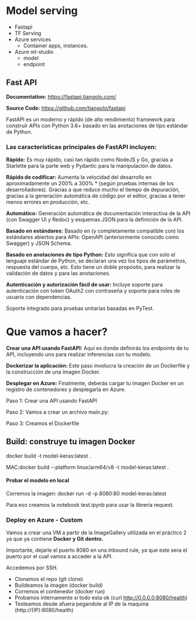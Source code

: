 # **Model serving**


- Fastapi 
- TF Serving
- Azure services 
  - Container apps, instances.
- Azure ml-studio 
  - model
  - endpoint


## Fast API 

**Documentation:** https://fastapi.tiangolo.com/

**Source Code:** https://github.com/tiangolo/fastapi

FastAPI es un moderno y rápido  (de alto rendimiento) framework para construir APIs con Python 3.6+ basado en las anotaciones de tipo estándar de Python.

### Las características principales de FastAPI incluyen:

**Rápido:** Es muy rápido, casi tan rápido como NodeJS y Go, gracias a Starlette para la parte web y Pydantic para la manipulación de datos.

**Rápido de codificar:** Aumenta la velocidad del desarrollo en aproximadamente un 200% a 300% * (según pruebas internas de los desarrolladores). Gracias a que reduce mucho el tiempo de depuración, gracias a la generación automática de código por el editor, gracias a tener menos errores en producción, etc.

**Automático:** Generación automática de documentación interactiva de la API (con Swagger UI y Redoc) y esquemas JSON para la definición de la API.

**Basado en estándares:** Basado en (y completamente compatible con) los estándares abiertos para APIs: OpenAPI (anteriormente conocido como Swagger) y JSON Schema.

**Basado en anotaciones de tipo Python:** Esto significa que con solo el lenguaje estándar de Python, se declaran una vez los tipos de parámetros, respuesta del cuerpo, etc. Esto tiene un doble propósito, para realizar la validación de datos y para las anotaciones.

**Autenticación y autorización fácil de usar:** Incluye soporte para autenticación con token OAuth2 con contraseña y soporte para roles de usuario con dependencias.

Soporte integrado para pruebas unitarias basadas en PyTest.


# Que vamos a hacer?

**Crear una API usando FastAPI:** Aquí es donde definirás los endpoints de tu API, incluyendo uno para realizar inferencias con tu modelo.

**Dockerizar la aplicación:** Este paso involucra la creación de un Dockerfile y la construcción de una imagen Docker.

**Desplegar en Azure:** Finalmente, deberás cargar tu imagen Docker en un registro de contenedores y desplegarla en Azure.


Paso 1: Crear una API usando FastAPI

Paso 2: Vamos a crear un archivo main.py:

Paso 3: Creamos el Dockerfile


## Build: construye tu imagen Docker

docker build -t model-keras:latest .

MAC:docker build --platform linux/arm64/v8 -t model-keras:latest .

#### Probar el modelo en local
Corremos la imagen: docker run -d -p 8080:80 model-keras:latest

Para eso creamos la notebook test.ipynb para usar la libreria request.

### Deploy en Azure - Custom

Vamos a crear una VM a partir de la ImageGallery utilizada en el práctico 2 ya que ya contiene **Docker y Git dentro.**

Importante, dejarle el puerto 8080 en una inbound rule, ya que este sera el puerto por el cual vamos a acceder a la API.

Accedemos por SSH.

- Clonamos el repo (git clone)
- Buildeamos la imagen (docker build)
- Corremos el contenedor (docker run)
- Probamos internamente si todo esta ok (curl http://0.0.0.0:8080/health)
- Testeamos desde afuera pegandole al IP de la maquina (http://{IP}:8080/health)


